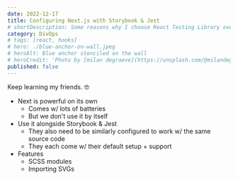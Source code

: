 ```yaml
---
date: 2022-12-17
title: Configuring Next.js with Storybook & Jest
# shortDescription: Some reasons why I choose React Testing Library over Enzyme for testing React components
category: DivOps
# tags: [react, hooks]
# hero: ./blue-anchor-on-wall.jpeg
# heroAlt: Blue anchor stenciled on the wall
# heroCredit: 'Photo by [milan degraeve](https://unsplash.com/@milandegraeve)'
published: false
---
```


Keep learning my friends. 🤓

- Next is powerful on its own
  - Comes w/ lots of batteries
  - But we don't use it by itself
- Use it alongside Storybook & Jest
  - They also need to be similarly configured to work w/ the same source code
  - They each come w/ their default setup + support
- Features
  - SCSS modules
  - Importing SVGs
